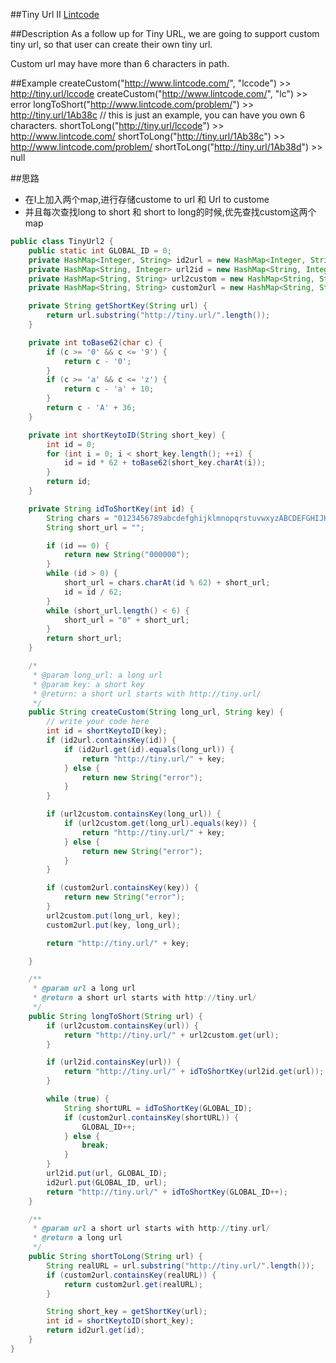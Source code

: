 ##Tiny Url II
[Lintcode](https://www.lintcode.com/problem/tiny-url-ii/description)


##Description
As a follow up for Tiny URL, we are going to support custom tiny url, so that user can create their own tiny url.

Custom url may have more than 6 characters in path.

##Example
	createCustom("http://www.lintcode.com/", "lccode")
	>> http://tiny.url/lccode
	createCustom("http://www.lintcode.com/", "lc")
	>> error
	longToShort("http://www.lintcode.com/problem/")
	>> http://tiny.url/1Ab38c   // this is just an example, you can have you own 6 characters.
	shortToLong("http://tiny.url/lccode")
	>> http://www.lintcode.com/
	shortToLong("http://tiny.url/1Ab38c")
	>> http://www.lintcode.com/problem/
	shortToLong("http://tiny.url/1Ab38d")
	>> null

##思路
- 在I上加入两个map,进行存储custome to url 和 Url to custome
- 并且每次查找long to short 和 short to long的时候,优先查找custom这两个map

```java
public class TinyUrl2 {
    public static int GLOBAL_ID = 0;
    private HashMap<Integer, String> id2url = new HashMap<Integer, String>();
    private HashMap<String, Integer> url2id = new HashMap<String, Integer>();
    private HashMap<String, String> url2custom = new HashMap<String, String>();
    private HashMap<String, String> custom2url = new HashMap<String, String>();

    private String getShortKey(String url) {
        return url.substring("http://tiny.url/".length());
    }

    private int toBase62(char c) {
        if (c >= '0' && c <= '9') {
            return c - '0';
        }
        if (c >= 'a' && c <= 'z') {
            return c - 'a' + 10;
        }
        return c - 'A' + 36;
    }

    private int shortKeytoID(String short_key) {
        int id = 0;
        for (int i = 0; i < short_key.length(); ++i) {
            id = id * 62 + toBase62(short_key.charAt(i));
        }
        return id;
    }

    private String idToShortKey(int id) {
        String chars = "0123456789abcdefghijklmnopqrstuvwxyzABCDEFGHIJKLMNOPQRSTUVWXYZ";
        String short_url = "";

        if (id == 0) {
            return new String("000000");
        }
        while (id > 0) {
            short_url = chars.charAt(id % 62) + short_url;
            id = id / 62;
        }
        while (short_url.length() < 6) {
            short_url = "0" + short_url;
        }
        return short_url;
    }

    /*
     * @param long_url: a long url
     * @param key: a short key
     * @return: a short url starts with http://tiny.url/
     */
    public String createCustom(String long_url, String key) {
        // write your code here
        int id = shortKeytoID(key);
        if (id2url.containsKey(id)) {
            if (id2url.get(id).equals(long_url)) {
                return "http://tiny.url/" + key;
            } else {
                return new String("error");
            }
        }

        if (url2custom.containsKey(long_url)) {
            if (url2custom.get(long_url).equals(key)) {
                return "http://tiny.url/" + key;
            } else {
                return new String("error");
            }
        }

        if (custom2url.containsKey(key)) {
            return new String("error");
        }
        url2custom.put(long_url, key);
        custom2url.put(key, long_url);

        return "http://tiny.url/" + key;

    }

    /**
     * @param url a long url
     * @return a short url starts with http://tiny.url/
     */
    public String longToShort(String url) {
        if (url2custom.containsKey(url)) {
            return "http://tiny.url/" + url2custom.get(url);
        }

        if (url2id.containsKey(url)) {
            return "http://tiny.url/" + idToShortKey(url2id.get(url));
        }

        while (true) {
            String shortURL = idToShortKey(GLOBAL_ID);
            if (custom2url.containsKey(shortURL)) {
                GLOBAL_ID++;
            } else {
                break;
            }
        }
        url2id.put(url, GLOBAL_ID);
        id2url.put(GLOBAL_ID, url);
        return "http://tiny.url/" + idToShortKey(GLOBAL_ID++);
    }

    /**
     * @param url a short url starts with http://tiny.url/
     * @return a long url
     */
    public String shortToLong(String url) {
        String realURL = url.substring("http://tiny.url/".length());
        if (custom2url.containsKey(realURL)) {
            return custom2url.get(realURL);
        }

        String short_key = getShortKey(url);
        int id = shortKeytoID(short_key);
        return id2url.get(id);
    }
}
```
